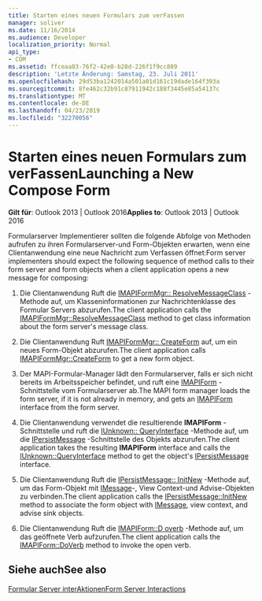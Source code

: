 ```yaml
---
title: Starten eines neuen Formulars zum verFassen
manager: soliver
ms.date: 11/16/2014
ms.audience: Developer
localization_priority: Normal
api_type:
- COM
ms.assetid: ffceaa03-76f2-42e0-b28d-226f1f9cc889
description: 'Letzte Änderung: Samstag, 23. Juli 2011'
ms.openlocfilehash: 29d53ba1242014a501a01d161c19dade164f393a
ms.sourcegitcommit: 8fe462c32b91c87911942c188f3445e85a54137c
ms.translationtype: MT
ms.contentlocale: de-DE
ms.lasthandoff: 04/23/2019
ms.locfileid: "32270056"
---
```

# <a name="launching-a-new-compose-form"></a><span data-ttu-id="2a1a2-103">Starten eines neuen Formulars zum verFassen</span><span class="sxs-lookup"><span data-stu-id="2a1a2-103">Launching a New Compose Form</span></span>

  
  
<span data-ttu-id="2a1a2-104">**Gilt für**: Outlook 2013 | Outlook 2016</span><span class="sxs-lookup"><span data-stu-id="2a1a2-104">**Applies to**: Outlook 2013 | Outlook 2016</span></span> 
  
<span data-ttu-id="2a1a2-105">Formularserver Implementierer sollten die folgende Abfolge von Methoden aufrufen zu ihren Formularserver-und Form-Objekten erwarten, wenn eine Clientanwendung eine neue Nachricht zum Verfassen öffnet:</span><span class="sxs-lookup"><span data-stu-id="2a1a2-105">Form server implementers should expect the following sequence of method calls to their form server and form objects when a client application opens a new message for composing:</span></span>
  
1. <span data-ttu-id="2a1a2-106">Die Clientanwendung Ruft die [IMAPIFormMgr:: ResolveMessageClass](imapiformmgr-resolvemessageclass.md) -Methode auf, um Klasseninformationen zur Nachrichtenklasse des Formular Servers abzurufen.</span><span class="sxs-lookup"><span data-stu-id="2a1a2-106">The client application calls the [IMAPIFormMgr::ResolveMessageClass](imapiformmgr-resolvemessageclass.md) method to get class information about the form server's message class.</span></span> 
    
2. <span data-ttu-id="2a1a2-107">Die Clientanwendung Ruft [IMAPIFormMgr:: CreateForm](imapiformmgr-createform.md) auf, um ein neues Form-Objekt abzurufen.</span><span class="sxs-lookup"><span data-stu-id="2a1a2-107">The client application calls [IMAPIFormMgr::CreateForm](imapiformmgr-createform.md) to get a new form object.</span></span> 
    
3. <span data-ttu-id="2a1a2-108">Der MAPI-Formular-Manager lädt den Formularserver, falls er sich nicht bereits im Arbeitsspeicher befindet, und ruft eine [IMAPIForm](imapiformiunknown.md) -Schnittstelle vom Formularserver ab.</span><span class="sxs-lookup"><span data-stu-id="2a1a2-108">The MAPI form manager loads the form server, if it is not already in memory, and gets an [IMAPIForm](imapiformiunknown.md) interface from the form server.</span></span> 
    
4. <span data-ttu-id="2a1a2-109">Die Clientanwendung verwendet die resultierende **IMAPIForm** -Schnittstelle und ruft die [IUnknown:: QueryInterface](https://msdn.microsoft.com/library/54d5ff80-18db-43f2-b636-f93ac053146d%28Office.15%29.aspx) -Methode auf, um die [IPersistMessage](ipersistmessageiunknown.md) -Schnittstelle des Objekts abzurufen.</span><span class="sxs-lookup"><span data-stu-id="2a1a2-109">The client application takes the resulting **IMAPIForm** interface and calls the [IUnknown::QueryInterface](https://msdn.microsoft.com/library/54d5ff80-18db-43f2-b636-f93ac053146d%28Office.15%29.aspx) method to get the object's [IPersistMessage](ipersistmessageiunknown.md) interface.</span></span> 
    
5. <span data-ttu-id="2a1a2-110">Die Clientanwendung Ruft die [IPersistMessage:: InitNew](ipersistmessage-initnew.md) -Methode auf, um das Form-Objekt mit [IMessage](imessageimapiprop.md)-, View Context-und Advise-Objekten zu verbinden.</span><span class="sxs-lookup"><span data-stu-id="2a1a2-110">The client application calls the [IPersistMessage::InitNew](ipersistmessage-initnew.md) method to associate the form object with [IMessage](imessageimapiprop.md), view context, and advise sink objects.</span></span>
    
6. <span data-ttu-id="2a1a2-111">Die Clientanwendung Ruft die [IMAPIForm::D overb](imapiform-doverb.md) -Methode auf, um das geöffnete Verb aufzurufen.</span><span class="sxs-lookup"><span data-stu-id="2a1a2-111">The client application calls the [IMAPIForm::DoVerb](imapiform-doverb.md) method to invoke the open verb.</span></span> 
    
## <a name="see-also"></a><span data-ttu-id="2a1a2-112">Siehe auch</span><span class="sxs-lookup"><span data-stu-id="2a1a2-112">See also</span></span>



[<span data-ttu-id="2a1a2-113">Formular Server interAktionen</span><span class="sxs-lookup"><span data-stu-id="2a1a2-113">Form Server Interactions</span></span>](form-server-interactions.md)

